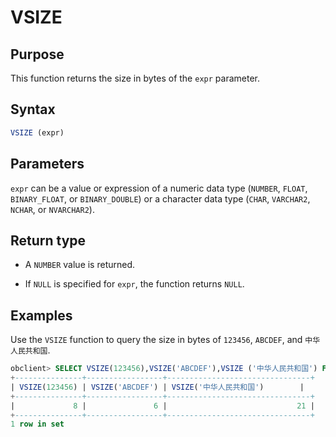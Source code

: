 # VSIZE

## Purpose

This function returns the size in bytes of the `expr` parameter.

## Syntax

```sql
VSIZE (expr)
```

## Parameters

`expr` can be a value or expression of a numeric data type (`NUMBER`, `FLOAT`, `BINARY_FLOAT`, or `BINARY_DOUBLE`) or a character data type (`CHAR`, `VARCHAR2`, `NCHAR`, or `NVARCHAR2`).

## Return type

* A `NUMBER` value is returned.

* If `NULL` is specified for `expr`, the function returns `NULL`.

## Examples

Use the `VSIZE` function to query the size in bytes of `123456`, `ABCDEF`, and `中华人民共和国`.

```sql
obclient> SELECT VSIZE(123456),VSIZE('ABCDEF'),VSIZE ('中华人民共和国') FROM DUAL;
+---------------+-----------------+--------------------------------+
| VSIZE(123456) | VSIZE('ABCDEF') | VSIZE('中华人民共和国')        |
+---------------+-----------------+--------------------------------+
|             8 |               6 |                             21 |
+---------------+-----------------+--------------------------------+
1 row in set
```
